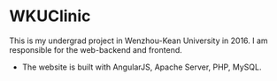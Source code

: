 # WKUClinic
This is my undergrad project in Wenzhou-Kean University in 2016. I am responsible for the web-backend and frontend.
- The website is built with AngularJS, Apache Server, PHP, MySQL.

